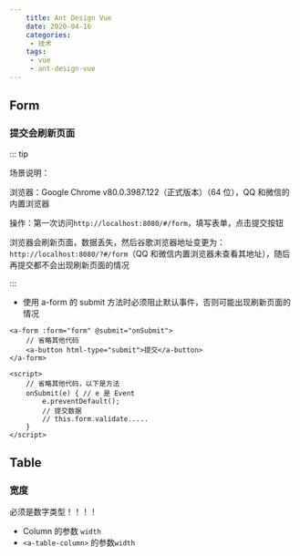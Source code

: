 ```yaml
---
    title: Ant Design Vue
    date: 2020-04-16
    categories:
     - 技术
    tags:
     - vue
     - ant-design-vue
---
```


<Boxx/>

## Form

### 提交会刷新页面

::: tip

场景说明：

浏览器：Google Chrome v80.0.3987.122（正式版本）（64 位），QQ 和微信的内置浏览器

操作：第一次访问`http://localhost:8080/#/form`，填写表单，点击提交按钮

浏览器会刷新页面，数据丢失，然后谷歌浏览器地址变更为：`http://localhost:8080/?#/form`（QQ 和微信内置浏览器未查看其地址），随后再提交都不会出现刷新页面的情况

:::

- 使用 a-form 的 submit 方法时必须阻止默认事件，否则可能出现刷新页面的情况
```
<a-form :form="form" @submit="onSubmit">
    // 省略其他代码
    <a-button html-type="submit">提交</a-button>
</a-form>

<script>
    // 省略其他代码，以下是方法
    onSubmit(e) { // e 是 Event
        e.preventDefault();
        // 提交数据
        // this.form.validate.....
    }
</script>
```

## Table

### 宽度

必须是数字类型！！！！

- Column 的参数 `width`
- `<a-table-column>` 的参数`width`
